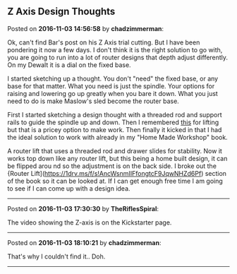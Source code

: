 ## Z Axis Design Thoughts
Posted on **2016-11-03 14:56:58** by **chadzimmerman**:

Ok, can't find Bar's post on his Z Axis trial cutting.  But I have been pondering it now a few days.  I don't think it is the right solution to go with, you are going to run into a lot of router designs that depth adjust differently.  On my Dewalt it is a dial on the fixed base.

I started sketching up a thought.  You don't "need" the fixed base, or any base for that matter.  What you need is just the spindle.  Your options for raising and lowering go up greatly when you bare it down.  What you just need to do is make Maslow's sled become the router base.

First I started sketching a design thought with a threaded rod and support rails to guide the spindle up and down.   Then I remembered [this](http://www.rockler.com/router-lift-fx) for lifting but that is a pricey option to make work.  Then finally it kicked in that I had the ideal solution to work with already in my "Home Made Workshop" book.  

A router lift that uses a threaded rod and drawer slides for stability.  Now it works top down like any router lift, but this being a home built design, it can be flipped arou nd so the adjustment is on the back side.  I broke out the {Router Lift](https://1drv.ms/f/s!AncWsnmIIFfongtcF9JqwNHZd6Pf) section of the book so it can be looked at.  If I can get enough free time I am going to see if I can come up with a design idea.

---

Posted on **2016-11-03 17:30:30** by **TheRiflesSpiral**:

The video showing the Z-axis is on the Kickstarter page.

---

Posted on **2016-11-03 18:10:21** by **chadzimmerman**:

That's why I couldn't find it.. Doh.

---

